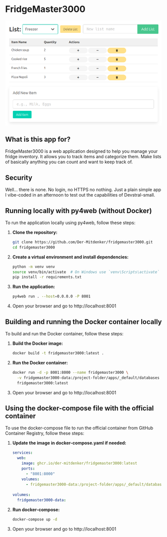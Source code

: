 # FridgeMaster3000

![Screenshot](doc/screenshot_fridgemaster3000.png)

## What is this app for?

FridgeMaster3000 is a web application designed to help you manage your fridge inventory. It allows you to track items and categorize them. Make lists of basically anything you can count and want to keep track of.

## Security

Well... there is none. No login, no HTTPS no nothing. Just a plain simple app I vibe-coded in an afternoon to test out the capabilities of Devstral-small.

## Running locally with py4web (without Docker)

To run the application locally using py4web, follow these steps:

1. **Clone the repository:**
   ```sh
   git clone https://github.com/Der-Mitdenker/fridgemaster3000.git
   cd fridgemaster3000
   ```

2. **Create a virtual environment and install dependencies:**
   ```sh
   python -m venv venv
   source venv/bin/activate  # On Windows use `venv\Scripts\activate`
   pip install -r requirements.txt
   ```

3. **Run the application:**
   ```sh
   py4web run . --host=0.0.0.0 -P 8001
   ```

4. Open your browser and go to http://localhost:8001

## Building and running the Docker container locally

To build and run the Docker container, follow these steps:

1. **Build the Docker image:**
   ```sh
   docker build -t fridgemaster3000:latest .
   ```

2. **Run the Docker container:**
   ```sh
   docker run -d -p 8001:8000 --name fridgemaster3000 \
     -v fridgemaster3000-data:/project-folder/apps/_default/databases \
     fridgemaster3000:latest
   ```

3. Open your browser and go to http://localhost:8001

## Using the docker-compose file with the official container

To use the docker-compose file to run the official container from GitHub Container Registry, follow these steps:

1. **Update the image in docker-compose.yaml if needed:**
   ```yaml
   services:
     web:
       image: ghcr.io/der-mitdenker/fridgemaster3000:latest
       ports:
         - "8001:8000"
       volumes:
         - fridgemaster3000-data:/project-folder/apps/_default/databases

   volumes:
     fridgemaster3000-data:
   ```

2. **Run docker-compose:**
   ```sh
   docker-compose up -d
   ```

3. Open your browser and go to http://localhost:8001
